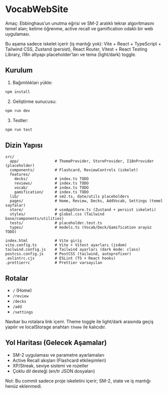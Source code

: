 # VocabWebSite

Amaç: Ebbinghaus’un unutma eğrisi ve SM-2 aralıklı tekrar algoritmasını temel alan; kelime öğrenme, active recall ve gamification odaklı bir web uygulaması.

Bu aşama sadece iskelet içerir (iş mantığı yok): Vite + React + TypeScript + Tailwind CSS, Zustand (persist), React Router, Vitest + React Testing Library, i18n altyapı placeholder’ları ve tema (light/dark) toggle.

## Kurulum

1) Bağımlılıkları yükle:

```bash
npm install
```

2) Geliştirme sunucusu:

```bash
npm run dev
```

3) Testler:

```bash
npm run test
```

## Dizin Yapısı

```
src/
  app/                # ThemeProvider, StoreProvider, I18nProvider (placeholder)
  components/         # Flashcard, ReviewControls (iskelet)
  features/
    decks/            # index.ts TODO
    reviews/          # index.ts TODO
    vocab/            # index.ts TODO
    gamification/     # index.ts TODO
  lib/                # sm2.ts, date/utils placeholders
  pages/              # Home, Review, Decks, AddVocab, Settings (temel sayfalar)
  store/              # useAppStore.ts (Zustand + persist iskeleti)
  styles/             # global.css (Tailwind base/components/utilities)
  tests/              # placeholder.test.ts
  types/              # models.ts (Vocab/Deck/Gamification arayüz TODO)

index.html            # Vite giriş
vite.config.ts        # Vite + Vitest ayarları (jsdom)
tailwind.config.js    # Tailwind ayarları (dark mode: class)
postcss.config.js     # PostCSS (tailwind, autoprefixer)
.eslintrc.cjs         # ESLint (TS + React hooks)
.prettierrc           # Prettier varsayılan
```

## Rotalar

- `/` (Home)
- `/review`
- `/decks`
- `/add`
- `/settings`

Navbar bu rotalara link içerir. Theme toggle ile light/dark arasında geçiş yapılır ve localStorage anahtarı `theme` ile kalıcıdır.

## Yol Haritası (Gelecek Aşamalar)

- SM-2 uygulaması ve parametre ayarlamaları
- Active Recall akışları (Flashcard etkileşimleri)
- XP/Streak, seviye sistemi ve rozetler
- Çoklu dil desteği (en/tr JSON dosyaları)

Not: Bu commit sadece proje iskeletini içerir; SM-2, state ve iş mantığı henüz eklenmedi.
